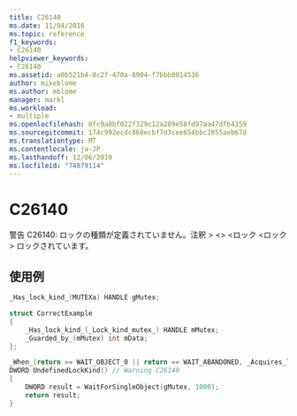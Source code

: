 ```yaml
---
title: C26140
ms.date: 11/04/2016
ms.topic: reference
f1_keywords:
- C26140
helpviewer_keywords:
- C26140
ms.assetid: a0b521b4-0c2f-470a-8904-f7bbb8014536
author: mikeblome
ms.author: mblome
manager: markl
ms.workload:
- multiple
ms.openlocfilehash: 0fc9a8bf022f329c12a289e58fd97aa47dfb4359
ms.sourcegitcommit: 174c992ecdc868ecbf7d3cee654bbc2855aeb67d
ms.translationtype: MT
ms.contentlocale: ja-JP
ms.lasthandoff: 12/06/2019
ms.locfileid: "74879114"
---
```

# <a name="c26140"></a>C26140
警告 C26140: ロックの種類が定義されていません。注釈 > \<> \<ロック \<ロック > ロックされています。

## <a name="example"></a>使用例

```cpp
_Has_lock_kind_(MUTEXa) HANDLE gMutex;

struct CorrectExample
{
    _Has_lock_kind_(_Lock_kind_mutex_) HANDLE mMutex;
    _Guarded_by_(mMutex) int mData;
};

_When_(return == WAIT_OBJECT_0 || return == WAIT_ABANDONED, _Acquires_lock_(gMutex))
DWORD UndefinedLockKind() // Warning C26140
{
    DWORD result = WaitForSingleObject(gMutex, 1000);
    return result;
}
```
